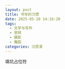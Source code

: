 ```yaml
---
layout: post
title: 书写的习惯
date: 2025-05-20 14:16:20
tags: 
  - 文学与写作
  - 思辨
  - 摄影
  - 舞蹈
categories: 沉思录
---
```


填坑占位符
